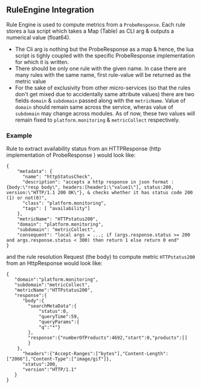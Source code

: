 ## RuleEngine Integration

Rule Engine is used to compute metrics from a `ProbeResponse`. Each rule stores a lua script which takes a Map (Table) as CLI arg & outputs a numerical value (float64). 

* The Cli arg is nothing but the ProbeResponse as a map & hence, the lua script is tighly coupled with the specific ProbeResponse implementation for which it is written.
* There should be only one rule with the given name. In case there are many rules with the same name, first rule-value will be returned as the metric value
* For the sake of exclusivity from other micro-services (so that the rules don't get mixed due to accidentally same attribute values) there are two fields `domain` & `subdomain` passed along with the `metricName`. Value of `domain` should remain same across the service, wheras value of `subdomain` may change across modules. As of now, these two values will remain fixed to `platform.monitoring` & `metricCollect` respectively.

### Example
Rule to extract availability status from an HTTPResponse (http implementation of ProbeResponse ) would look like: 
```
{
	"metadata": {
      "name": "httpStatusCheck",
      "description": "accepts a http response in json format : {body:\"resp body\", headers:[header1:\"value1\"], status:200, version:\"HTTP/1.1 200 OK\"}, & checks whether it has status code 200 (1) or not(0)",
      "class": "platform.monitoring",
      "tags": [ "availability"]
    },
	"metricName": "HTTPstatus200",
    "domain": "platform.monitoring",
    "subdomain": "metricCollect",
    "consequent": "local args = ...; if (args.response.status >= 200 and args.response.status < 300) then return 1 else return 0 end"
}
```

and the rule resolution Request (the body) to compute metric `HTTPstatus200` from an HttpResponse would look like: 

```
{
   "domain":"platform.monitoring",
   "subdomain":"metricCollect",
   "metricName":"HTTPstatus200",
   "response":{
      "body":{
		"searchMetaData":{
    		"status":0,
    		"queryTime":59,
    		"queryParams":{
    		"q":"*"}
    	},
		"response":{"numberOfProducts":4692,"start":0,"products":[]
		}
	},
      "headers":{"Accept-Ranges":["bytes"],"Content-Length":["2066"],"Content-Type":["image/gif"]},
      "status":200,
      "version":"HTTP/1.1"
   }
}	
```